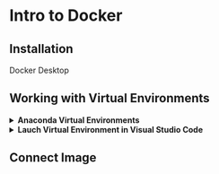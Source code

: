 # Intro to Docker

## Installation

Docker Desktop

## Working with Virtual Environments
<details>
	<summary><strong>Anaconda Virtual Environments</summary></strong>
1) Open Anaconda Navigator
2) Go to the Environments Section of Anaconda Navigator
3) Create
4) Name the Environment -> Create
</details>

<details>
	<summary><strong>Lauch Virtual Environment in Visual Studio Code</summary></strong>
1) Open Anaconda Navigator
2) Go to the Environments Section of Anaconda Navigator
3) Create
4) Name the Environment -> Create
</details>


## Connect Image





		
